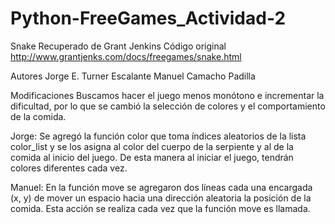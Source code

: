 ﻿# Python-FreeGames_Actividad-2
Snake Recuperado de Grant Jenkins Código original http://www.grantjenks.com/docs/freegames/snake.html

Autores Jorge E. Turner Escalante Manuel Camacho Padilla

Modificaciones
Buscamos hacer el juego menos monótono e incrementar la dificultad, por lo que se cambió la selección de colores
y el comportamiento de la comida.

Jorge:
Se agregó la función color que toma índices aleatorios de la lista color_list y se los asigna al color del cuerpo de la 
serpiente y al de la comida al inicio del juego. De esta manera al iniciar el juego, tendrán colores diferentes cada vez.

Manuel:
En la función move se agregaron dos líneas cada una encargada (x, y) de mover un espacio hacia una dirección aleatoria 
la posición de la comida. Esta acción se realiza cada vez que la función move es llamada.
